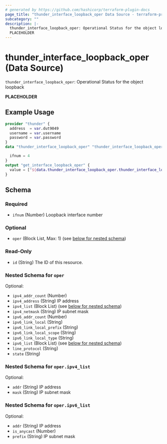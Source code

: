 ```yaml
---
# generated by https://github.com/hashicorp/terraform-plugin-docs
page_title: "thunder_interface_loopback_oper Data Source - terraform-provider-thunder"
subcategory: ""
description: |-
  thunder_interface_loopback_oper: Operational Status for the object loopback
  PLACEHOLDER
---
```


# thunder_interface_loopback_oper (Data Source)

`thunder_interface_loopback_oper`: Operational Status for the object loopback

__PLACEHOLDER__

## Example Usage

```terraform
provider "thunder" {
  address  = var.dut9049
  username = var.username
  password = var.password
}
data "thunder_interface_loopback_oper" "thunder_interface_loopback_oper" {

  ifnum = 4
}
output "get_interface_loopback_oper" {
  value = ["${data.thunder_interface_loopback_oper.thunder_interface_loopback_oper}"]
}
```

<!-- schema generated by tfplugindocs -->
## Schema

### Required

- `ifnum` (Number) Loopback interface number

### Optional

- `oper` (Block List, Max: 1) (see [below for nested schema](#nestedblock--oper))

### Read-Only

- `id` (String) The ID of this resource.

<a id="nestedblock--oper"></a>
### Nested Schema for `oper`

Optional:

- `ipv4_addr_count` (Number)
- `ipv4_address` (String) IP address
- `ipv4_list` (Block List) (see [below for nested schema](#nestedblock--oper--ipv4_list))
- `ipv4_netmask` (String) IP subnet mask
- `ipv6_addr_count` (Number)
- `ipv6_link_local` (String)
- `ipv6_link_local_prefix` (String)
- `ipv6_link_local_scope` (String)
- `ipv6_link_local_type` (String)
- `ipv6_list` (Block List) (see [below for nested schema](#nestedblock--oper--ipv6_list))
- `line_protocol` (String)
- `state` (String)

<a id="nestedblock--oper--ipv4_list"></a>
### Nested Schema for `oper.ipv4_list`

Optional:

- `addr` (String) IP address
- `mask` (String) IP subnet mask


<a id="nestedblock--oper--ipv6_list"></a>
### Nested Schema for `oper.ipv6_list`

Optional:

- `addr` (String) IP address
- `is_anycast` (Number)
- `prefix` (String) IP subnet mask


